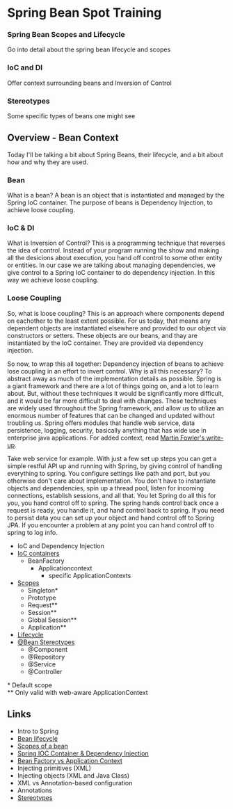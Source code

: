 # Spring Bean Spot Training
### Spring Bean Scopes and Lifecycle
Go into detail about the spring bean lifecycle and scopes
### IoC and DI
Offer context surrounding beans and Inversion of Control
### Stereotypes
Some specific types of beans one might see  
  
    


## Overview - Bean Context
Today I'll be talking a bit about Spring Beans, their lifecycle, and a bit about how and why they are used. 

### Bean
What is a bean? A bean is an object that is instantiated and managed by the Spring IoC container. The purpose of beans is Dependency Injection, to achieve loose coupling.

### IoC & DI
What is Inversion of Control? This is a programming technique that reverses the idea of control. Instead of your program running the show and making all the desicions about execution, you hand off control to some other entity or entities. In our case we are talking about managing dependencies, we give control to a Spring IoC container to do dependency injection. In this way we achieve loose coupling.

### Loose Coupling
So, what is loose coupling? This is an approach where components depend on eachother to the least extent possible. For us today, that means any dependent objects are instantiated elsewhere and provided to our object via constructors or setters. These objects are our beans, and thay are instantiated by the IoC container. They are provided via dependency injection.

So now, to wrap this all together: Dependency injection of beans to achieve lose coupling in an effort to invert control. Why is all this necessary? To abstract away as much of the implementation details as possible. Spring is a giant framework and there are a lot of things going on, and a lot to learn about. But, without these techniques it would be significantly more difficult, and it would be far more difficult to deal with changes. These techniques are widely used throughout the Spring framework, and allow us to utilize an enormous number of features that can be changed and updated without troubling us. Spring offers modules that handle web service, data persistence, logging, security, basically anything that has wide use in enterprise java applications. For added context, read [Martin Fowler's write-up](https://martinfowler.com/articles/injection.html). 

Take web service for example. With just a few set up steps you can get a simple restful API up and running with Spring, by giving control of handling everything to spring. You configure settings like path and port, but you otherwise don't care about implementation. You don't have to instantiate objects and dependencies, spin up a thread pool, listen for incoming connections, establish sessions, and all that. You let Spring do all this for you, you hand control off to spring. The spring hands control back once a request is ready, you handle it, and hand control back to spring. If you need to persist data you can set up your object and hand control off to Spring JPA. If you encounter a problem at any point you can hand control off to spring to log info.


- IoC and Dependency Injection
- [IoC containers](https://github.com/LiquidPlummer/SprintBeanSpotTrainingLessonPlan/blob/main/overview-containers.md)
  - BeanFactory
    - Applicationcontext
      - specific ApplicationContexts
- [Scopes](https://github.com/LiquidPlummer/SprintBeanSpotTrainingLessonPlan/blob/main/overview-scopes.md)
  - Singleton*
  - Prototype
  - Request**
  - Session**
  - Global Session**
  - Application**
- [Lifecycle](https://github.com/LiquidPlummer/SprintBeanSpotTrainingLessonPlan/blob/main/overview-bean-lifecycle.md)
- [@Bean Stereotypes](https://github.com/LiquidPlummer/SprintBeanSpotTrainingLessonPlan/blob/main/overview-stereotypes.md)
  - @Component
  - @Repository
  - @Service
  - @Controller
  
  
\* Default scope  
\** Only valid with web-aware ApplicationContext  
 
 
## Links

- Intro to Spring
- [Bean lifecycle](https://gitlab.com/revature_training/spring-team/-/blob/master/modules/framework/bean-lifecycle.md)
- [Scopes of a bean](https://gitlab.com/revature_training/spring-team/-/blob/master/modules/framework/bean-scopes.md)
- [Spring IOC Container & Dependency Injection](https://gitlab.com/revature_training/spring-team/-/blob/master/modules/framework/spring-ioc-container-and-dependency-injection.md)
- [Bean Factory vs Application Context](https://github.com/LiquidPlummer/SprintBeanSpotTrainingLessonPlan/blob/main/BeanFactoryApplicationContext.md)
- Injecting primitives (XML)
- Injecting objects (XML and Java Class)
- XML vs Annotation-based configuration
- Annotations
- [Stereotypes](https://gitlab.com/revature_training/spring-team/-/blob/master/modules/framework/stereotypes.md)
